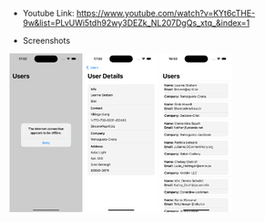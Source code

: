 - Youtube Link: https://www.youtube.com/watch?v=KYt6cTHE-9w&list=PLvUWi5tdh92wy3DEZk_NL207DgQs_xtq_&index=1

- Screenshots
<img src="images/Erroralert.png" width="128"/>
<img src="images/UserDetails.png" width="128"/>
<img src="images/UsersList.png" width="128"/>
